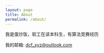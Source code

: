 ```yaml
---
layout: page
title: About
permalink: /about/
---
```


我是蛋炒饭，软工在读本科生，有算法竞赛经历

我的邮箱: dcf_xyz@outlook.com
